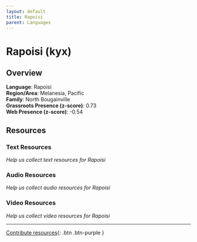 ```yaml
---
layout: default
title: Rapoisi
parent: Languages
---
```


# Rapoisi (kyx)

## Overview

**Language**: Rapoisi  
**Region/Area**: Melanesia, Pacific  
**Family**: North Bougainville  
**Grassroots Presence (z-score)**: 0.73  
**Web Presence (z-score)**: -0.54  

## Resources

### Text Resources
*Help us collect text resources for Rapoisi*

### Audio Resources
*Help us collect audio resources for Rapoisi*

### Video Resources
*Help us collect video resources for Rapoisi*

---

[Contribute resources](https://forms.office.com/e/1SfLJx3u1r){: .btn .btn-purple }
